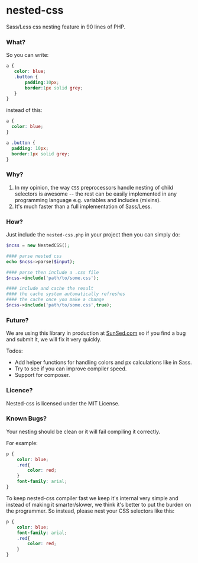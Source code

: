 # nested-css
Sass/Less css nesting feature in 90 lines of PHP.

### What?

So you can write:

```css
a {
   color: blue;
   .button {
       padding:10px;
       border:1px solid grey;
   }
}
```

instead of this:

```css
a {
  color: blue;
}

a .button {
  padding: 10px;
  border:1px solid grey;
}

```

### Why?

1. In my opinion, the way `CSS` preprocessors handle nesting of child selectors is awesome -- the rest can be easily implemented in any programming language e.g. variables and includes (mixins).
2. It's much faster than a full implementation of Sass/Less.

### How?

Just include the `nested-css.php` in your project then you can simply do:

```php
$ncss = new NestedCSS();

#### parse nested css
echo $ncss->parse($input);

#### parse then include a .css file
$ncss->include('path/to/some.css');

#### include and cache the result
#### the cache system automatically refreshes
#### the cache once you make a change
$ncss->include('path/to/some.css',true);
```

### Future?

We are using this library in production at [SunSed.com](https://www.sunsed.com) so if you find a bug and submit it, we will fix it very quickly.

Todos:

- Add helper functions for handling colors and px calculations like in Sass.
- Try to see if you can improve compiler speed.
- Support for composer.

### Licence?

Nested-css is licensed under the MIT License.

### Known Bugs?

Your nesting should be clean or it will fail compiling it correctly.

For example:

```css
p {
    color: blue;
    .red{
        color: red;
    }
    font-family: arial;
}
```

To keep nested-css compiler fast we keep it's internal very simple and instead of making it smarter/slower, we think it's better to put the burden on the programmer. So instead, please nest your CSS selectors like this:

```css
p {
    color: blue;
    font-family: arial;
    .red{
        color: red;
    }
}
```
